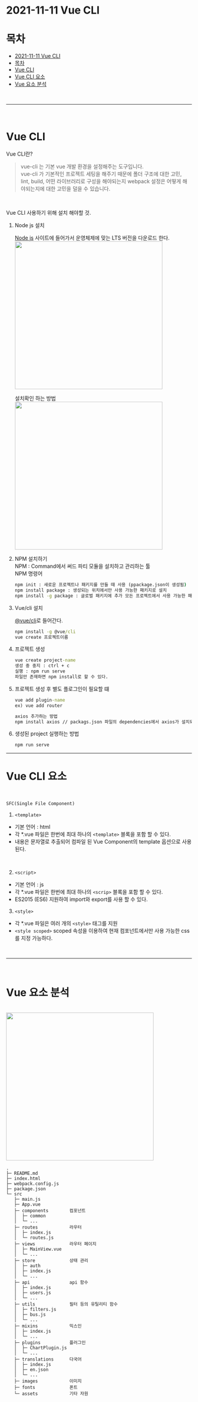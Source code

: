 # 2021-11-11 Vue CLI

# 목차
- [2021-11-11 Vue CLI](#2021-11-11-vue-cli)
- [목차](#목차)
- [Vue CLI](#vue-cli)
- [Vue CLI 요소](#vue-cli-요소)
- [Vue 요소 분석](#vue-요소-분석)

<br>

---

<br>


# Vue CLI

Vue CLI란?
>vue-cli 는 기본 vue 개발 환경을 설정해주는 도구입니다.  
vue-cli 가 기본적인 프로젝트 세팅을 해주기 때문에 폴더 구조에 대한 고민, lint, build, 어떤 라이브러리로 구성을 해야되는지 webpack 설정은 어떻게 해야되는지에 대한 고민을 덜을 수 있습니다.


<br>

Vue CLI 사용하기 위해 설치 해야할 것.  
1. Node js 설치  

    [Node js](https://nodejs.org/ko/) 사이트에 들어가서 운영체제에 맞는 LTS 버전을 다운로드 한다.  
    <img src="https://user-images.githubusercontent.com/44612896/141279378-a1dd937a-e58e-4910-b321-0de37d8149b5.png" width="400" >  


    설치확인 하는 방법  
    <img src="https://user-images.githubusercontent.com/44612896/141279898-3e5945f1-4c4d-4712-9f65-e90669af0f9e.png" width="400">  

2. NPM 설치하기     
    NPM : Command에서 써드 파티 모듈을 설치하고 관리하는 툴     
    NPM 명령어
    ```cmd
    npm init : 새로운 프로젝트나 패키지를 만들 때 사용 (ppackage.json이 생성됨)
    npm install package : 생성되는 위치에서만 사용 가능한 패키지로 설치
    npm install -g package : 글로벌 패키지에 추가 모든 프로젝트에서 사용 가능한 패키지로 설치
    ```

3. Vue/cli 설치     
    
    [@vue/cli](https://www.npmjs.com/package/@vue/cli)로 들어간다.      
    ```cmd
    npm install -g @vue/cli
    vue create 프로젝트이름
    ```  

4. 프로젝트 생성
    ```cmd
    vue create project-name
    생성 중 중지 : ctrl + c
    실행 : npm run serve
    파일만 존재하면 npm install로 할 수 있다.
    ```     

5. 프로젝트 생성 후 별도 플로그인이 필요할 떄
    ```cmd
    vue add plugin-name
    ex) vue add router

    axios 추가하는 방법
    npm install axios // packags.json 파일의 dependencies에서 axios가 설치되었는지 확인 한다.
    ```     

6. 생성된 project 실행하는 방법
    ```cmd
    npm run serve
    ```     


---

# Vue CLI 요소

<br>

`SFC(Single File Component)`
1. `<template>`
- 기본 언어 : html
- 각 *.vue 파일은 한번에 최대 하나의 `<template>` 블록을 포함 할 수 있다.
- 내용은 문자열로 추출되어 컴파일 된 Vue Component의 template 옵션으로 사용된다.

<br>

2. `<script>`
- 기본 언어 : js
- 각 *.vue 파일은 한번에 최대 하나의 `<scrip>` 블록을 포함 할 수 있다.
- ES2015 (ES6) 지원하여 import와 export를 사용 할 수 있다.


3. `<style>`
- 각 *.vue 파일은 여러 개의 `<style>` 태그를 지원
- `<style scoped>` scoped 속성을 이용하여 현재 컴포넌트에서만 사용 가능한 css를 지정 가능하다. 

<br>


---

<br>

# Vue 요소 분석

<br>

<img src="https://user-images.githubusercontent.com/44612896/141282506-29d47f67-e154-4fd5-8973-b975fd41184a.png" width="400">

<br>

```
.
├─ README.md
├─ index.html
├─ webpack.config.js
├─ package.json
└─ src
   ├─ main.js
   ├─ App.vue
   ├─ components        컴포넌트
   │  ├─ common
   │  └─ ...
   ├─ routes            라우터
   │  ├─ index.js
   │  └─ routes.js
   ├─ views             라우터 페이지
   │  ├─ MainView.vue
   │  └─ ...
   ├─ store             상태 관리
   │  ├─ auth
   │  ├─ index.js
   │  └─ ...
   ├─ api               api 함수
   │  ├─ index.js
   │  ├─ users.js
   │  └─ ...
   ├─ utils             필터 등의 유틸리티 함수
   │  ├─ filters.js
   │  ├─ bus.js
   │  └─ ...
   ├─ mixins            믹스인
   │  ├─ index.js
   │  └─ ...
   ├─ plugins           플러그인
   │  ├─ ChartPlugin.js
   │  └─ ...
   ├─ translations      다국어
   │  ├─ index.js
   │  ├─ en.json
   │  └─ ...
   ├─ images            이미지
   ├─ fonts             폰트
   └─ assets            기타 자원
```
